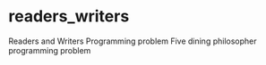# readers_writers
Readers and Writers Programming problem
Five dining philosopher programming problem

#
